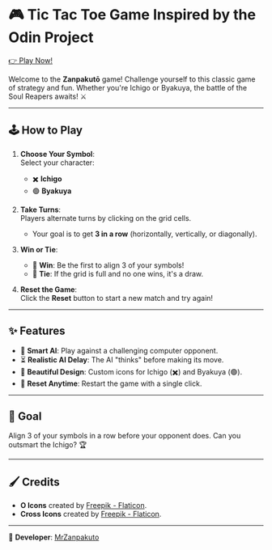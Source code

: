 # 🎮 Tic Tac Toe Game Inspired by the Odin Project

[👉 Play Now!](https://mrzanpakuto.github.io/tic-tac-toe/)

Welcome to the **Zanpakutō** game! Challenge yourself to this classic game of strategy and fun. Whether you're Ichigo or Byakuya, the battle of the Soul Reapers awaits! ⚔️

---

## 🕹️ How to Play

1. **Choose Your Symbol**:  
   Select your character:  
   - ✖️ **Ichigo**  
   - 🟢 **Byakuya**

2. **Take Turns**:  
   Players alternate turns by clicking on the grid cells.  
   - Your goal is to get **3 in a row** (horizontally, vertically, or diagonally).  

3. **Win or Tie**:  
   - 🎉 **Win**: Be the first to align 3 of your symbols!  
   - 🤝 **Tie**: If the grid is full and no one wins, it's a draw.

4. **Reset the Game**:  
   Click the **Reset** button to start a new match and try again!

---

## ✨ Features

- 🧠 **Smart AI**: Play against a challenging computer opponent.  
- ⏳ **Realistic AI Delay**: The AI "thinks" before making its move.  
- 🎨 **Beautiful Design**: Custom icons for Ichigo (✖️) and Byakuya (🟢).  
- 🔄 **Reset Anytime**: Restart the game with a single click.

---

## 🎯 Goal

Align 3 of your symbols in a row before your opponent does. Can you outsmart the Ichigo? 🏆

---

## 🖌️ Credits

- **O Icons** created by [Freepik - Flaticon](https://www.flaticon.com/).  
- **Cross Icons** created by [Freepik - Flaticon](https://www.flaticon.com/).  

---

👾 **Developer**: [MrZanpakuto](https://github.com/mrzanpakuto)
